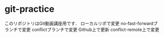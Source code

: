 # git-practice
このリポジトリはGit動画講座用です．
ローカルリポで変更
no-fast-forwardブランチで変更
conflictブランチで変更
Github上で更新
conflict-remote上で変更
